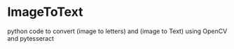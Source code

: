 # ImageToText
python code to convert (image to letters) and (image to Text) using OpenCV and pytesseract

